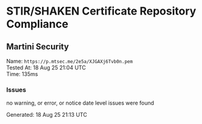 # STIR/SHAKEN Certificate Repository Compliance

## Martini Security

Name: `https://p.mtsec.me/2e5a/XJGAXj6Tvb0n.pem`\
Tested At: 18 Aug 25 21:04 UTC\
Time: 135ms

### Issues

no warning, or error, or notice date level issues were found

Generated: 18 Aug 25 21:13 UTC